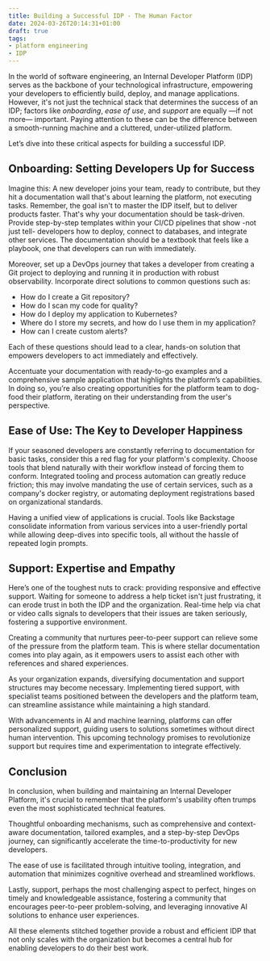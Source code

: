 ```yaml
---
title: Building a Successful IDP - The Human Factor
date: 2024-03-26T20:14:31+01:00
draft: true
tags:
- platform engineering
- IDP
---
```


In the world of software engineering, an Internal Developer Platform (IDP) serves as the backbone of your technological infrastructure, empowering your developers to efficiently build, deploy, and manage applications. However, it's not just the technical stack that determines the success of an IDP; factors like *onboarding*, *ease of use*, and *support* are equally —if not more— important. Paying attention to these can be the difference between a smooth-running machine and a cluttered, under-utilized platform.

Let’s dive into these critical aspects for building a successful IDP.

## Onboarding: Setting Developers Up for Success

Imagine this: A new developer joins your team, ready to contribute, but they hit a documentation wall that's about learning the platform, not executing tasks. Remember, the goal isn't to master the IDP itself, but to deliver products faster. That's why your documentation should be task-driven. Provide step-by-step templates within your CI/CD pipelines that show -not just tell- developers how to deploy, connect to databases, and integrate other services. The documentation should be a textbook that feels like a playbook, one that developers can run with immediately.

Moreover, set up a DevOps journey that takes a developer from creating a Git project to deploying and running it in production with robust observability. Incorporate direct solutions to common questions such as:

* How do I create a Git repository?
* How do I scan my code for quality?
* How do I deploy my application to Kubernetes?
* Where do I store my secrets, and how do I use them in my application?
* How can I create custom alerts?

Each of these questions should lead to a clear, hands-on solution that empowers developers to act immediately and effectively.

Accentuate your documentation with ready-to-go examples and a comprehensive sample application that highlights the platform’s capabilities. In doing so, you’re also creating opportunities for the platform team to dog-food their platform, iterating on their understanding from the user's perspective.

## Ease of Use: The Key to Developer Happiness

If your seasoned developers are constantly referring to documentation for basic tasks, consider this a red flag for your platform's complexity. Choose tools that blend naturally with their workflow instead of forcing them to conform. Integrated tooling and process automation can greatly reduce friction; this may involve mandating the use of certain services, such as a company's docker registry, or automating deployment registrations based on organizational standards.

Having a unified view of applications is crucial. Tools like Backstage consolidate information from various services into a user-friendly portal while allowing deep-dives into specific tools, all without the hassle of repeated login prompts.

## Support: Expertise and Empathy

Here’s one of the toughest nuts to crack: providing responsive and effective support. Waiting for someone to address a help ticket isn't just frustrating, it can erode trust in both the IDP and the organization. Real-time help via chat or video calls signals to developers that their issues are taken seriously, fostering a supportive environment.

Creating a community that nurtures peer-to-peer support can relieve some of the pressure from the platform team. This is where stellar documentation comes into play again, as it empowers users to assist each other with references and shared experiences.

As your organization expands, diversifying documentation and support structures may become necessary. Implementing tiered support, with specialist teams positioned between the developers and the platform team, can streamline assistance while maintaining a high standard.

With advancements in AI and machine learning, platforms can offer personalized support, guiding users to solutions sometimes without direct human intervention. This upcoming technology promises to revolutionize support but requires time and experimentation to integrate effectively.

## Conclusion

In conclusion, when building and maintaining an Internal Developer Platform, it's crucial to remember that the platform's usability often trumps even the most sophisticated technical features. 

Thoughtful onboarding mechanisms, such as comprehensive and context-aware documentation, tailored examples, and a step-by-step DevOps journey, can significantly accelerate the time-to-productivity for new developers. 

The ease of use is facilitated through intuitive tooling, integration, and automation that minimizes cognitive overhead and streamlined workflows. 

Lastly, support, perhaps the most challenging aspect to perfect, hinges on timely and knowledgeable assistance, fostering a community that encourages peer-to-peer problem-solving, and leveraging innovative AI solutions to enhance user experiences. 

All these elements stitched together provide a robust and efficient IDP that not only scales with the organization but becomes a central hub for enabling developers to do their best work.
